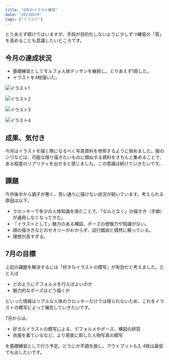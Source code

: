 ```yaml
---
title: "6月のイラスト練習"
date: "20210629"
tags: ["イラスト"]
---
```


とりあえず続けてはいますが、手段が目的化しないように少しずつ練習の「質」を高めることも意識したいところです。

## 今月の達成状況

- 基礎練習としてモルフォ人体デッサンを継続し、とりあえず1周した。
- イラストを4枚描いた。

![イラスト1](./01.jpg)

![イラスト2](./02.png)

![イラスト3](./03.png)

![イラスト4](./04.jpg)

## 成果、気付き

今月はイラストを描く際になるべく写真資料を参照するように努めました。服のシワなどは、可能な限り描きたいものに類似する資料をきちんと集めることで、ある程度のリアリティを出せると感じました。この意識は続けていきたいです。

## 課題

今月後半から調子が悪く、思い通りに描けない状況が続いています。考えられる原因は以下。

- クロッキーで多少の人体知識を得たことで、「なんとなく」の描き方（手癖）が通用しなくなってきた。
- 「イラストとして」魅力のある構図、ポーズの想像力や知識がない。
- 顔の描き方などのセオリーがわからず、試行錯誤と偶然に頼っている。
- 理想が高すぎる。

## 7月の目標

上記の課題を解決するには「好きなイラストの模写」が有効だと考えました。たとえば

- どのようにデフォルメを行えばよいのか
- 魅力的なポーズはどう描くか

といった情報はリアルな人体のクロッキーだけでは得られないため、これをイラストの模写によって補完していきたいです。

7月からは、

- 好きなイラストの模写による、デフォルメやポーズ、構図の研究
- 衣服を着ているなど、より現実に即した人物写真の模写

を基礎練習として行う予定。どうにか不調を脱し、アウトプットも3, 4枚は最低でも出したいです。
